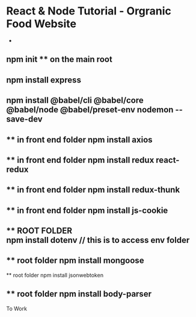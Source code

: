 # React & Node Tutorial - Orgranic Food Website
-
npm init ** on the main root 
-
npm install express	
-
npm install @babel/cli @babel/core @babel/node @babel/preset-env nodemon --save-dev
-

** in front end folder
npm install axios
-

** in front end folder
npm install  redux react-redux
-

** in front end folder
npm install redux-thunk
-

** in front end folder
npm install js-cookie
-

** ROOT FOLDER  
npm install dotenv // this is to access env folder
-

** root folder 
npm install mongoose
-

** root folder 
npm install jsonwebtoken

** root folder 
npm install body-parser
-

To Work
